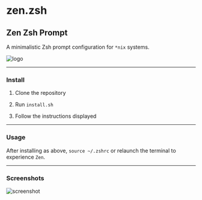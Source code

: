 # zen.zsh

## Zen Zsh Prompt

A minimalistic Zsh prompt configuration for `*nix` systems.

![logo][zen_logo]

---

### Install

1. Clone the repository

1. Run `install.sh`

1. Follow the instructions displayed

---

### Usage

After installing as above, `source ~/.zshrc` or relaunch the terminal to experience `Zen`.

---

### Screenshots

![screenshot][zen_img_01]

<!-- Links -->

[zen_zsh]: https://github.com/cybardev/zen.zsh/releases/download/v1.0/zen.zsh
[zen_logo]: https://user-images.githubusercontent.com/50134239/161451438-d0e8a48d-5440-4a82-a6c7-8e47fdce71b2.png
[zen_img_01]: https://user-images.githubusercontent.com/50134239/161451586-5a9d8078-7969-45b8-a59a-17665b6e1ab1.png
